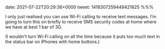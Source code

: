 date: 2021-07-22T20:29:36+0000
tweet: 1418307259449421825
%%%

I only just realised you can use Wi-Fi calling to receive text messages. I’m going to turn this on briefly to receive SMS security codes at home where we have at best 1 bar of 3G.

(I wouldn’t turn Wi-Fi calling on all the time because it puts too much text in the status bar on iPhones with home buttons.)
